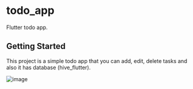 # todo_app

Flutter todo app.

## Getting Started

This project is a simple todo app that you can add, edit, delete tasks and also it has database (hive_flutter).

![image](https://github.com/user-attachments/assets/9ff53d23-6f76-4afd-85f6-53d87c1020c2)
